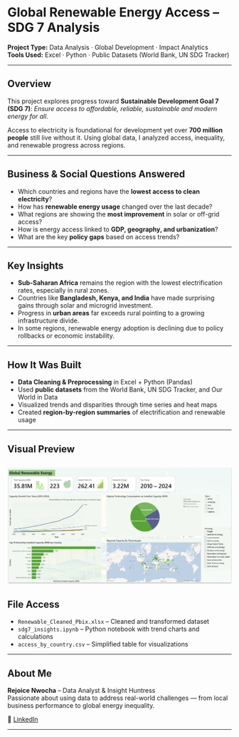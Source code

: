 # Global Renewable Energy Access – SDG 7 Analysis

**Project Type:** Data Analysis · Global Development · Impact Analytics  
**Tools Used:** Excel · Python · Public Datasets (World Bank, UN SDG Tracker)

---

## Overview

This project explores progress toward **Sustainable Development Goal 7 (SDG 7)**: *Ensure access to affordable, reliable, sustainable and modern energy for all.*

Access to electricity is foundational for development yet over **700 million people** still live without it. Using global data, I analyzed access, inequality, and renewable progress across regions.

---

## Business & Social Questions Answered

- Which countries and regions have the **lowest access to clean electricity**?
- How has **renewable energy usage** changed over the last decade?
- What regions are showing the **most improvement** in solar or off-grid access?
- How is energy access linked to **GDP, geography, and urbanization**?
- What are the key **policy gaps** based on access trends?

---

## Key Insights

- **Sub-Saharan Africa** remains the region with the lowest electrification rates, especially in rural zones.
- Countries like **Bangladesh, Kenya, and India** have made surprising gains through solar and microgrid investment.
- Progress in **urban areas** far exceeds rural pointing to a growing infrastructure divide.
- In some regions, renewable energy adoption is declining due to policy rollbacks or economic instability.

---

## How It Was Built

- **Data Cleaning & Preprocessing** in Excel + Python (Pandas)
- Used **public datasets** from the World Bank, UN SDG Tracker, and Our World in Data
- Visualized trends and disparities through time series and heat maps
- Created **region-by-region summaries** of electrification and renewable usage

---

## Visual Preview
![Dashboard Screenshot](Dashboard%20Screenshot.png)
---

## File Access

- `Renewable_Cleaned_Pbix.xlsx` – Cleaned and transformed dataset  
- `sdg7_insights.ipynb` – Python notebook with trend charts and calculations  
- `access_by_country.csv` – Simplified table for visualizations

---

##  About Me

**Rejoice Nwocha** – Data Analyst & Insight Huntress  
Passionate about using data to address real-world challenges — from local business performance to global energy inequality.

🔗 [LinkedIn](https://linkedin.com/in/rejoice-nwocha)

---

